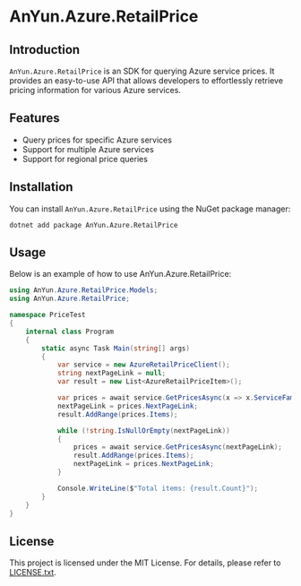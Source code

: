 # AnYun.Azure.RetailPrice

## Introduction  
`AnYun.Azure.RetailPrice` is an SDK for querying Azure service prices. It provides an easy-to-use API that allows developers to effortlessly retrieve pricing information for various Azure services.

## Features  
- Query prices for specific Azure services  
- Support for multiple Azure services  
- Support for regional price queries  

## Installation  
You can install `AnYun.Azure.RetailPrice` using the NuGet package manager:

```
dotnet add package AnYun.Azure.RetailPrice
```

## Usage  
Below is an example of how to use AnYun.Azure.RetailPrice:

```csharp
using AnYun.Azure.RetailPrice.Models;
using AnYun.Azure.RetailPrice;

namespace PriceTest
{
    internal class Program
    {
        static async Task Main(string[] args)
        {
            var service = new AzureRetailPriceClient();
            string nextPageLink = null;
            var result = new List<AzureRetailPriceItem>();

            var prices = await service.GetPricesAsync(x => x.ServiceFamily == "AI + Machine Learning");
            nextPageLink = prices.NextPageLink;
            result.AddRange(prices.Items);

            while (!string.IsNullOrEmpty(nextPageLink))
            {
                prices = await service.GetPricesAsync(nextPageLink);
                result.AddRange(prices.Items);
                nextPageLink = prices.NextPageLink;
            }

            Console.WriteLine($"Total items: {result.Count}");
        }
    }
}
```

## License  
This project is licensed under the MIT License. For details, please refer to [LICENSE.txt](LICENSE).
